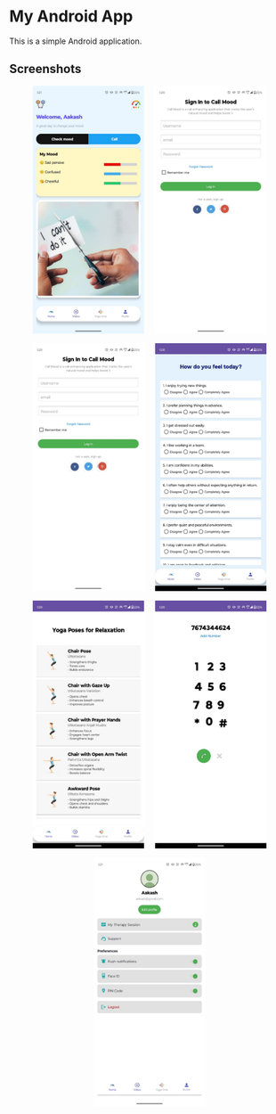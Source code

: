 # My Android App

This is a simple Android application.

## Screenshots

<p align="center">
  <img src="ScreenShots/home.jpeg" alt="Home Screen" width="200"/>
  &nbsp;&nbsp;&nbsp;
  <img src="ScreenShots/signIn.jpeg" alt="Login Screen" width="200"/>
</p>

<p align="center">
  <img src="ScreenShots/signIn.jpeg" alt="SignUp Screen" width="200"/>
  &nbsp;&nbsp;&nbsp;
  <img src="ScreenShots/questions.jpeg" alt="Questions Screen" width="200"/>
</p>

<p align="center">
  <img src="ScreenShots/yoga.jpeg" alt="Yoga Screen" width="200"/>
  &nbsp;&nbsp;&nbsp;
  <img src="ScreenShots/dialpad.jpeg" alt="Dialpad Screen" width="200"/>
</p>

<p align="center">
  <img src="ScreenShots/profile.jpeg" alt="Profile Screen" width="200"/>
</p>
